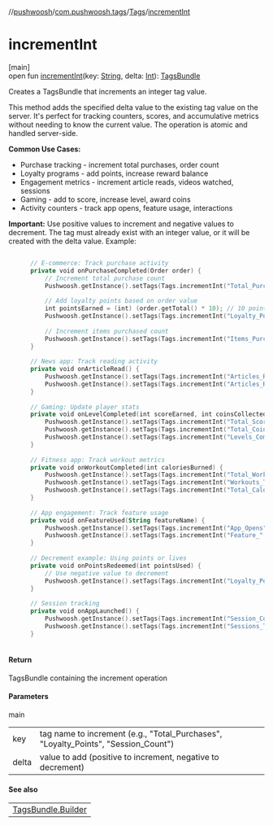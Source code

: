 //[pushwoosh](../../../index.md)/[com.pushwoosh.tags](../index.md)/[Tags](index.md)/[incrementInt](increment-int.md)

# incrementInt

[main]\
open fun [incrementInt](increment-int.md)(key: [String](https://developer.android.com/reference/kotlin/java/lang/String.html), delta: [Int](https://kotlinlang.org/api/latest/jvm/stdlib/kotlin-stdlib/kotlin/-int/index.html)): [TagsBundle](../-tags-bundle/index.md)

Creates a TagsBundle that increments an integer tag value. 

 This method adds the specified delta value to the existing tag value on the server. It's perfect for tracking counters, scores, and accumulative metrics without needing to know the current value. The operation is atomic and handled server-side. 

**Common Use Cases:**

- Purchase tracking - increment total purchases, order count
- Loyalty programs - add points, increase reward balance
- Engagement metrics - increment article reads, videos watched, sessions
- Gaming - add to score, increase level, award coins
- Activity counters - track app opens, feature usage, interactions

**Important:** Use positive values to increment and negative values to decrement. The tag must already exist with an integer value, or it will be created with the delta value.  Example: 

```kotlin

	  // E-commerce: Track purchase activity
	  private void onPurchaseCompleted(Order order) {
	      // Increment total purchase count
	      Pushwoosh.getInstance().setTags(Tags.incrementInt("Total_Purchases", 1));
	
	      // Add loyalty points based on order value
	      int pointsEarned = (int) (order.getTotal() * 10); // 10 points per dollar
	      Pushwoosh.getInstance().setTags(Tags.incrementInt("Loyalty_Points", pointsEarned));
	
	      // Increment items purchased count
	      Pushwoosh.getInstance().setTags(Tags.incrementInt("Items_Purchased", order.getItemCount()));
	  }
	
	  // News app: Track reading activity
	  private void onArticleRead() {
	      Pushwoosh.getInstance().setTags(Tags.incrementInt("Articles_Read_Total", 1));
	      Pushwoosh.getInstance().setTags(Tags.incrementInt("Articles_Read_Today", 1));
	  }
	
	  // Gaming: Update player stats
	  private void onLevelCompleted(int scoreEarned, int coinsCollected) {
	      Pushwoosh.getInstance().setTags(Tags.incrementInt("Total_Score", scoreEarned));
	      Pushwoosh.getInstance().setTags(Tags.incrementInt("Total_Coins", coinsCollected));
	      Pushwoosh.getInstance().setTags(Tags.incrementInt("Levels_Completed", 1));
	  }
	
	  // Fitness app: Track workout metrics
	  private void onWorkoutCompleted(int caloriesBurned) {
	      Pushwoosh.getInstance().setTags(Tags.incrementInt("Total_Workouts", 1));
	      Pushwoosh.getInstance().setTags(Tags.incrementInt("Workouts_This_Week", 1));
	      Pushwoosh.getInstance().setTags(Tags.incrementInt("Total_Calories_Burned", caloriesBurned));
	  }
	
	  // App engagement: Track feature usage
	  private void onFeatureUsed(String featureName) {
	      Pushwoosh.getInstance().setTags(Tags.incrementInt("App_Opens", 1));
	      Pushwoosh.getInstance().setTags(Tags.incrementInt("Feature_" + featureName + "_Used", 1));
	  }
	
	  // Decrement example: Using points or lives
	  private void onPointsRedeemed(int pointsUsed) {
	      // Use negative value to decrement
	      Pushwoosh.getInstance().setTags(Tags.incrementInt("Loyalty_Points", -pointsUsed));
	  }
	
	  // Session tracking
	  private void onAppLaunched() {
	      Pushwoosh.getInstance().setTags(Tags.incrementInt("Session_Count", 1));
	      Pushwoosh.getInstance().setTags(Tags.incrementInt("Sessions_This_Month", 1));
	  }
	
```

#### Return

TagsBundle containing the increment operation

#### Parameters

main

| | |
|---|---|
| key | tag name to increment (e.g., &quot;Total_Purchases&quot;, &quot;Loyalty_Points&quot;, &quot;Session_Count&quot;) |
| delta | value to add (positive to increment, negative to decrement) |

#### See also

| |
|---|
| [TagsBundle.Builder](../-tags-bundle/-builder/increment-int.md) |

